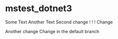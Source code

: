 # mstest_dotnet3


Some Text
Another Text
Second change
!
!
!
Change

Another change
Change in the default branch
